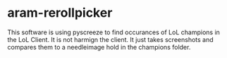 # aram-rerollpicker

This software is using pyscreeze to find occurances of LoL champions in the LoL Client. It is not harmign the client. It just takes screenshots and compares them to a needleimage hold in the champions folder.

